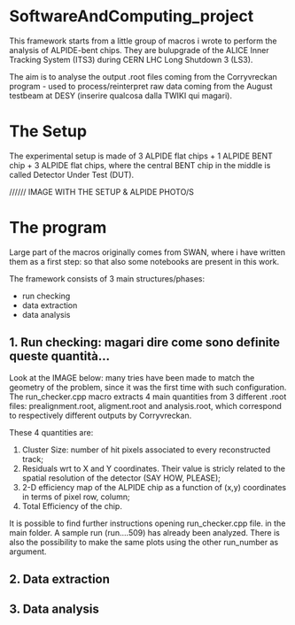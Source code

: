 # SoftwareAndComputing_project

This framework starts from a little group of macros i wrote to perform the analysis of ALPIDE-bent chips. They are bulupgrade of the ALICE Inner Tracking System (ITS3) during CERN LHC Long Shutdown 3 (LS3). 

The aim is to analyse the output .root files coming from the Corryvreckan program - used to process/reinterpret raw data coming from the August testbeam at DESY (inserire qualcosa dalla TWIKI qui magari). 

# The Setup

The experimental setup is made of 3 ALPIDE flat chips + 1 ALPIDE BENT chip + 3 ALPIDE flat chips, where the central BENT chip in the middle is called Detector Under Test (DUT). 


////// IMAGE WITH THE SETUP & ALPIDE PHOTO/S


# The program
Large part of the macros originally comes from SWAN, where i have written them as a first step: so that also some notebooks are present in this work. 

The framework consists of 3 main structures/phases:

- run checking
- data extraction
- data analysis 


## 1. Run checking: magari dire come sono definite queste quantità...
Look at the IMAGE below: many tries have been made to match the geometry of the problem, since it was the first time with such configuration. 
The run_checker.cpp macro extracts 4 main quantities from 3 different .root files: prealignment.root, aligment.root and analysis.root, which correspond to respectively different outputs by Corryvreckan. 

These 4 quantities are: 
1. Cluster Size: number of hit pixels associated to every reconstructed track;
2. Residuals wrt to X and Y coordinates. Their value is stricly related to the spatial resolution of the detector (SAY HOW, PLEASE);
3. 2-D efficiency map of the ALPIDE chip as a function of (x,y) coordinates in terms of pixel row, column;
4. Total Efficiency of the chip.
 

It is possible to find further instructions opening run_checker.cpp file. in the main folder. A sample run (run....509) has already been analyzed. There is also the possibility to make the same plots using the other run_number as argument. 


## 2. Data extraction
## 3. Data analysis

